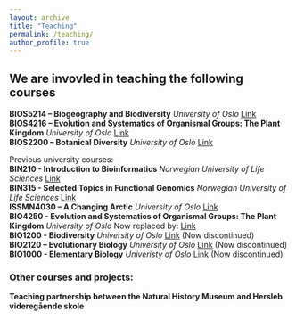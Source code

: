 ```yaml
---
layout: archive
title: "Teaching"
permalink: /teaching/
author_profile: true
---
```

## We are invovled in teaching the following courses 

**BIOS5214 – Biogeography and Biodiversity** *University of Oslo* [Link](https://www.uio.no/studier/emner/matnat/ibv/BIOS5214/index-eng.html)  
**BIOS4216 – Evolution and Systematics of Organismal Groups: The Plant Kingdom** *University of Oslo* [Link](https://www.uio.no/studier/emner/matnat/ibv/BIOS4216/index-eng.html)  
**BIOS2200 – Botanical Diversity** *University of Oslo* [Link](https://www.uio.no/studier/emner/matnat/ibv/BIOS2200/index-eng.html)  

Previous university courses:  
**BIN210 - Introduction to Bioinformatics** *Norwegian University of Life Sciences* [Link](https://www.nmbu.no/en/course/BIN210)  
**BIN315 - Selected Topics in Functional Genomics** *Norwegian University of Life Sciences* [Link](https://www.nmbu.no/en/course/bin315)   
**ISSMN4030 – A Changing Arctic** *University of Oslo* [Link](https://www.uio.no/studier/emner/iss/nora-sommerskolen/ISSMN4030/)  
**BIO4250 - Evolution and Systematics of Organismal Groups: The Plant Kingdom** *University of Oslo* Now replaced by: [Link](https://www.uio.no/studier/emner/matnat/ibv/BIOS4216/index-eng.html)  
**BIO1200 - Biodiversity** *University of Oslo* [Link](https://www.uio.no/studier/emner/matnat/ibv/nedlagte-emner/BIO1200/index-eng.html) (Now discontinued)  
**BIO2120 – Evolutionary Biology** *University of Oslo* [Link](https://www.uio.no/studier/emner/matnat/ibv/nedlagte-emner/BIO2120/index-eng.html) (Now discontinued)  
**BIO1000 - Elementary Biology** *Univeristy of Oslo* [Link](https://www.uio.no/studier/emner/matnat/ibv/nedlagte-emner/BIO1000/index-eng.html) (Now discontinued)  

### Other courses and projects:   
**Teaching partnership between the Natural History Museum and Hersleb videregående skole**  
